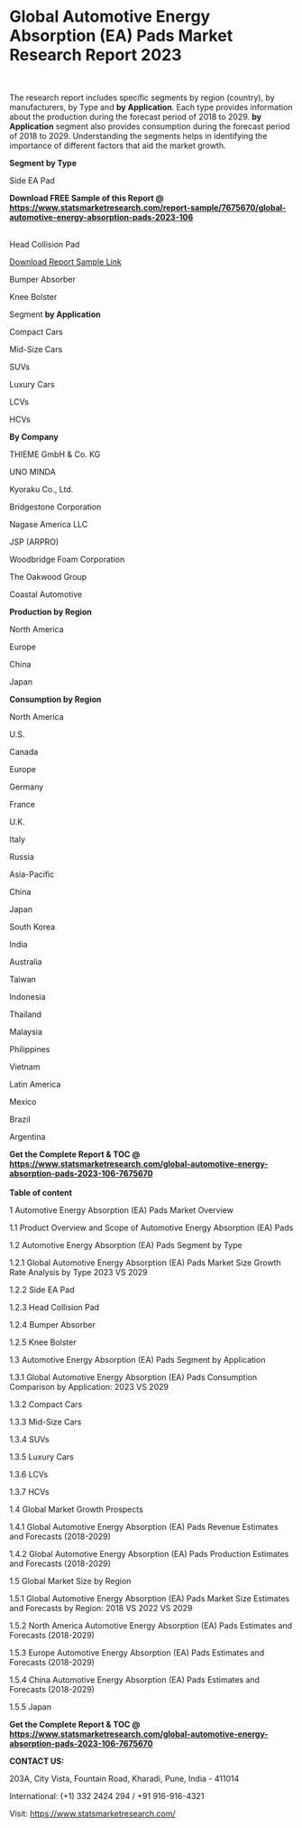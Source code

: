 <h1>Global Automotive Energy Absorption (EA) Pads Market Research Report 2023</h1><br/><p>The research report includes specific segments by region (country), by manufacturers, by Type and <strong>by Application</strong>. Each type provides information about the production during the forecast period of 2018 to 2029. <strong>by Application</strong> segment also provides consumption during the forecast period of 2018 to 2029. Understanding the segments helps in identifying the importance of different factors that aid the market growth.</p><p><strong>Segment by Type</strong></p><p>Side EA Pad</p><div><b>Download FREE Sample of this Report @ <a href="https://www.statsmarketresearch.com/download-free-sample/7675670/global-automotive-energy-absorption-pads-2023-106">https://www.statsmarketresearch.com/report-sample/7675670/global-automotive-energy-absorption-pads-2023-106</a></b></div><br><p>Head Collision Pad</p><p><a href="https://www.statsmarketresearch.com/download-free-sample/7675670/global-automotive-energy-absorption-pads-2023-106">Download Report Sample Link</a></p><p>Bumper Absorber</p><p>Knee Bolster</p><p>Segment <strong>by Application</strong></p><p>Compact Cars</p><p>Mid-Size Cars</p><p>SUVs</p><p>Luxury Cars</p><p>LCVs</p><p>HCVs</p><p><strong>By Company</strong></p><p>THIEME GmbH & Co. KG</p><p>UNO MINDA</p><p>Kyoraku Co., Ltd.</p><p>Bridgestone Corporation</p><p>Nagase America LLC</p><p>JSP (ARPRO)</p><p>Woodbridge Foam Corporation</p><p>The Oakwood Group</p><p>Coastal Automotive</p><p><strong>Production by Region</strong></p><p>North America</p><p>Europe</p><p>China</p><p>Japan</p><p><strong>Consumption by Region</strong></p><p>North America</p><p>U.S.</p><p>Canada</p><p>Europe</p><p>Germany</p><p>France</p><p>U.K.</p><p>Italy</p><p>Russia</p><p>Asia-Pacific</p><p>China</p><p>Japan</p><p>South Korea</p><p>India</p><p>Australia</p><p>Taiwan</p><p>Indonesia</p><p>Thailand</p><p>Malaysia</p><p>Philippines</p><p>Vietnam</p><p>Latin America</p><p>Mexico</p><p>Brazil</p><p>Argentina</p><div><b>Get the Complete Report & TOC @ <a href="https://www.statsmarketresearch.com/global-automotive-energy-absorption-pads-2023-106-7675670">https://www.statsmarketresearch.com/global-automotive-energy-absorption-pads-2023-106-7675670</a></b></div><br><b>Table of content</b><p>1 Automotive Energy Absorption (EA) Pads Market Overview<br />
 
  1.1 Product Overview and Scope of Automotive Energy Absorption (EA) Pads<br />
 
  1.2 Automotive Energy Absorption (EA) Pads Segment by Type<br />
 
  1.2.1 Global Automotive Energy Absorption (EA) Pads Market Size Growth Rate Analysis by Type 2023 VS 2029<br />
 
  1.2.2 Side EA Pad<br />
 
  1.2.3 Head Collision Pad<br />
 
  1.2.4 Bumper Absorber<br />
 
  1.2.5 Knee Bolster<br />
 
  1.3 Automotive Energy Absorption (EA) Pads Segment by Application<br />
 
  1.3.1 Global Automotive Energy Absorption (EA) Pads Consumption Comparison by Application: 2023 VS 2029<br />
 
  1.3.2 Compact Cars<br />
 
  1.3.3 Mid-Size Cars<br />
 
  1.3.4 SUVs<br />
 
  1.3.5 Luxury Cars<br />
 
  1.3.6 LCVs<br />
 
  1.3.7 HCVs<br />
 
  1.4 Global Market Growth Prospects<br />
 
  1.4.1 Global Automotive Energy Absorption (EA) Pads Revenue Estimates and Forecasts (2018-2029)<br />
 
  1.4.2 Global Automotive Energy Absorption (EA) Pads Production Estimates and Forecasts (2018-2029)<br />
 
  1.5 Global Market Size by Region<br />
 
  1.5.1 Global Automotive Energy Absorption (EA) Pads Market Size Estimates and Forecasts by Region: 2018 VS 2022 VS 2029<br />
 
  1.5.2 North America Automotive Energy Absorption (EA) Pads Estimates and Forecasts (2018-2029)<br />
 
  1.5.3 Europe Automotive Energy Absorption (EA) Pads Estimates and Forecasts (2018-2029)<br />
 
  1.5.4 China Automotive Energy Absorption (EA) Pads Estimates and Forecasts (2018-2029)<br />
 
  1.5.5 Japan <br><div><b>Get the Complete Report & TOC @ <a href="https://www.statsmarketresearch.com/global-automotive-energy-absorption-pads-2023-106-7675670">https://www.statsmarketresearch.com/global-automotive-energy-absorption-pads-2023-106-7675670</a></b></div></p>
 
 <b>CONTACT US:</b><br>
 
 203A, City Vista, Fountain Road, Kharadi, Pune, India - 411014 <br>
 
 International: (+1) 332 2424 294 / +91 916-916-4321<br>
 
 Visit: <a href="https://www.statsmarketresearch.com/">https://www.statsmarketresearch.com/</a>
 
 <br>